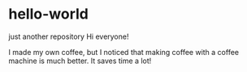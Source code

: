 # hello-world
just another repository
Hi everyone!

I made my own coffee, but I noticed that making coffee with a coffee machine is much better. It saves time a lot!
